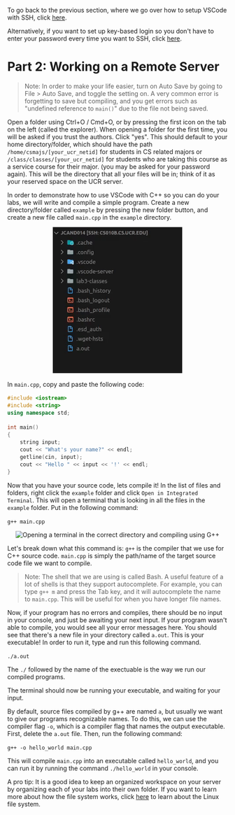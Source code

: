 To go back to the previous section, where we go over how to setup VSCode with SSH, click [here](../installation-and-setup/).

Alternatively, if you want to set up key-based login so you don't have to enter your password every time you want to SSH, click [here](../key-based-login/).

# Part 2: Working on a Remote Server

> Note: In order to make your life easier, turn on Auto Save by going to File > Auto Save, and toggle the setting on. A very common error is forgetting to save but compiling, and you get errors such as "undefined reference to `main()`" due to the file not being saved.

Open a folder using Ctrl+O / Cmd+O, or by pressing the first icon on the tab on the left (called the explorer). When opening a folder for the first time, you will be asked if you trust the authors. Click "yes". This should default to your home directory/folder, which should have the path `/home/csmajs/[your_ucr_netid]` for students in CS related majors or `/class/classes/[your_ucr_netid]` for students who are taking this course as a service course for their major.  (you may be asked for your password again). This will be the directory that all your files will be in; think of it as your reserved space on the UCR server.

In order to demonstrate how to use VSCode with C++ so you can do your labs, we will write and compile a simple program. Create a new directory/folder called `example` by pressing the new folder button, and create a new file called `main.cpp` in the `example` directory.

<p align="center">
    <img src="images/exampledirectory.gif" alt="Creating a new directory and file using VSCode">
</p>

In `main.cpp`, copy and paste the following code:

```cpp
#include <iostream>
#include <string>
using namespace std;

int main()
{
    string input;
    cout << "What's your name?" << endl;
    getline(cin, input);
    cout << "Hello " << input << '!' << endl;
}
```

Now that you have your source code, lets compile it! In the list of files and folders, right click the `example` folder and click `Open in Integrated Terminal`. This will open a terminal that is looking in all the files in the `example` folder. Put in the following command:

``` g++ main.cpp ```

<p align="center">
    <img src="images/openterminal.gif" alt="Opening a terminal in the correct directory and compiling using G++">
</p>

Let's break down what this command is: `g++` is the compiler that we use for C++ source code. `main.cpp` is simply the path/name of the target source code file we want to compile.

> Note: The shell that we are using is called Bash. A useful feature of a lot of shells is that they support autocomplete. For example, you can type ```g++ m``` and press the Tab key, and it will autocomplete the name to ```main.cpp```. This will be useful for when you have longer file names.

Now, if your program has no errors and compiles, there should be no input in your console, and just be awaiting your next input. If your program wasn't able to compile, you would see all your error messages here. You should see that there's a new file in your directory called `a.out`. This is your executable! In order to run it, type and run this following command.

``` ./a.out ```

The `./` followed by the name of the exectuable is the way we run our compiled programs.

The terminal should now be running your executable, and waiting for your input.

By default, source files compiled by g++ are named ```a```, but usually we want to give our programs recognizable names. To do this, we can use the compiler flag ```-o```, which is a compiler flag that names the output executable. First, delete the `a.out` file. Then, run the following command:

``` g++ -o hello_world main.cpp ```

This will compile ```main.cpp``` into an executable called ```hello_world```, and you can run it by running the command ```./hello_world``` in your console.

A pro tip: It is a good idea to keep an organized workspace on your server by organizing each of your labs into their own folder. If you want to learn more about how the file system works, click [here](../linux-file-system-and-submission/) to learn about the Linux file system.
